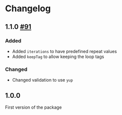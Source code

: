 # Changelog

## 1.1.0 [#91](https://github.com/gherking/gherking/issues/91)

### Added

- Added `iterations` to have predefined repeat values
- Added `keepTag` to allow keeping the loop tags

### Changed

- Changed validation to use `yup`

## 1.0.0

First version of the package

